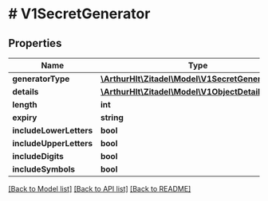# # V1SecretGenerator

## Properties

Name | Type | Description | Notes
------------ | ------------- | ------------- | -------------
**generatorType** | [**\ArthurHlt\Zitadel\Model\V1SecretGeneratorType**](V1SecretGeneratorType.md) |  | [optional]
**details** | [**\ArthurHlt\Zitadel\Model\V1ObjectDetails**](V1ObjectDetails.md) |  | [optional]
**length** | **int** |  | [optional]
**expiry** | **string** |  | [optional]
**includeLowerLetters** | **bool** |  | [optional]
**includeUpperLetters** | **bool** |  | [optional]
**includeDigits** | **bool** |  | [optional]
**includeSymbols** | **bool** |  | [optional]

[[Back to Model list]](../../README.md#models) [[Back to API list]](../../README.md#endpoints) [[Back to README]](../../README.md)

